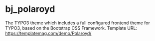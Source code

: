# bj_polaroyd

The TYPO3 theme which includes a full configured frontend theme for TYPO3, based on the Bootstrap CSS Framework. 
Template URL: https://templatemag.com/demo/Polaroyd/
